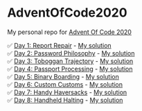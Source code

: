 # AdventOfCode2020

My personal repo for [Advent Of Code 2020](https://adventofcode.com/2020)

:white_check_mark: [Day 1: Report Repair](https://adventofcode.com/2020/day/1) - [My solution](day1/script.py)  
:white_check_mark: [Day 2: Password Philosophy](https://adventofcode.com/2020/day/2) - [My solution](day2/script.py)  
:white_check_mark: [Day 3: Toboggan Trajectory](https://adventofcode.com/2020/day/3) - [My solution](day3/script.py)  
:white_check_mark: [Day 4: Passport Processing](https://adventofcode.com/2020/day/4) - [My solution](day4/script.py)  
:white_check_mark: [Day 5: Binary Boarding](https://adventofcode.com/2020/day/5) - [My solution](day5/script.py)  
:white_check_mark: [Day 6: Custom Customs](https://adventofcode.com/2020/day/6) - [My solution](day6/script.py)  
:white_check_mark: [Day 7: Handy Haversacks](https://adventofcode.com/2020/day/7) - [My solution](day7/script.py)  
:white_check_mark: [Day 8: Handheld Halting](https://adventofcode.com/2020/day/8) - [My solution](day8/script.py)  
